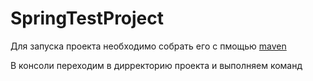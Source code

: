 # SpringTestProject
Для запуска проекта необходимо собрать его с пмощью [maven](https://www.apache-maven.ru/install.html)

В консоли переходим в дирректорию проекта и выполняем команд
